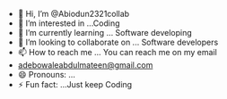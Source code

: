 - 👋 Hi, I’m @Abiodun2321collab
- 👀 I’m interested in ...Coding 
- 🌱 I’m currently learning ... Software developing 
- 💞️ I’m looking to collaborate on ... Software developers 
- 📫 How to reach me ... You can reach me on my email
- adebowaleabdulmateen@gmail.com
- 😄 Pronouns: ...
- ⚡ Fun fact: ...Just keep Coding 

<!---
Abiodun2321collab/Abiodun2321collab is a ✨ special ✨ repository because its `README.md` (this file) appears on your GitHub profile.
You can click the Preview link to take a look at your changes.
--->
